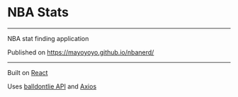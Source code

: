 # NBA Stats

---

NBA stat finding application

Published on https://mayoyoyo.github.io/nbanerd/

---

Built on [React](https://reactjs.org/)

Uses [balldontlie API](https://www.balldontlie.io/) and [Axios](https://github.com/axios/axios)
